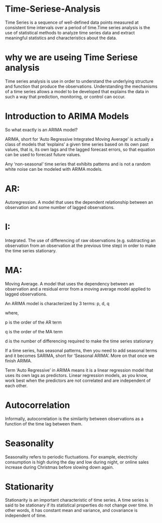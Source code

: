# Time-Seriese-Analysis

Time Series is a sequence of well-defined data points measured at consistent time intervals over a period of time.Time series analysis is the use of statistical methods to analyze time series data and extract meaningful statistics and characteristics about the data.

# why we are useing Time Seriese analysis
Time series analysis is use in order to understand the underlying structure and function that produce the observations. Understanding the mechanisms of a time series allows a model to be developed that explains the data in such a way that prediction, monitoring, or control can occur.

# Introduction to ARIMA Models
So what exactly is an ARIMA model?

ARIMA, short for ‘Auto Regressive Integrated Moving Average’ is actually a class of models that ‘explains’ a given time series based on its own past values, that is, its own lags and the lagged forecast errors, so that equation can be used to forecast future values.

Any ‘non-seasonal’ time series that exhibits patterns and is not a random white noise can be modeled with ARIMA models.

# AR: 
Autoregression. A model that uses the dependent relationship between an observation and some number of lagged observations.
# I: 
Integrated. The use of differencing of raw observations (e.g. subtracting an observation from an observation at the previous time step) in order to make the time series stationary.
# MA: 
Moving Average. A model that uses the dependency between an observation and a residual error from a moving average model applied to lagged observations.

An ARIMA model is characterized by 3 terms: p, d, q

where,

p is the order of the AR term

q is the order of the MA term

d is the number of differencing required to make the time series stationary

If a time series, has seasonal patterns, then you need to add seasonal terms and it becomes SARIMA, short for ‘Seasonal ARIMA’. More on that once we finish ARIMA.


Term ‘Auto Regressive’ in ARIMA means it is a linear regression model that uses its own lags as predictors. Linear regression models, as you know, work best when the predictors are not correlated and are independent of each other.

# Autocorrelation
Informally, autocorrelation is the similarity between observations as a function of the time lag between them.

# Seasonality
Seasonality refers to periodic fluctuations. For example, electricity consumption is high during the day and low during night, or online sales increase during Christmas before slowing down again.

# Stationarity
Stationarity is an important characteristic of time series. A time series is said to be stationary if its statistical properties do not change over time. In other words, it has constant mean and variance, and covariance is independent of time.







